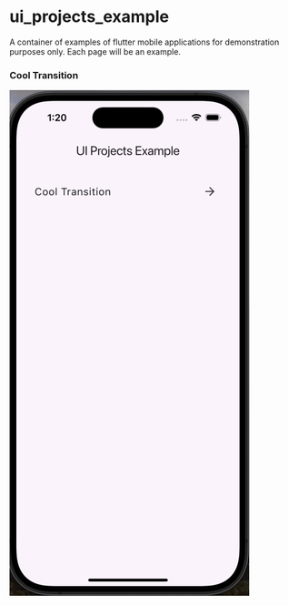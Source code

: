 # ui_projects_example

A container of examples of flutter mobile applications for demonstration purposes only. Each page will be an example.

### Cool Transition
![Cool Onboarding](https://raw.githubusercontent.com/GiuseppeSperanza/flutter_ui_projects/refs/heads/main/assets/cool_onboarding.gif)